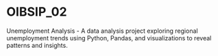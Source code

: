 # OIBSIP_02
Unemployment Analysis - A data analysis project exploring regional unemployment trends using Python, Pandas, and visualizations to reveal patterns and insights.
